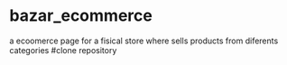 # bazar_ecommerce
a ecoomerce page for a fisical store where sells products from diferents categories 
#clone repository
